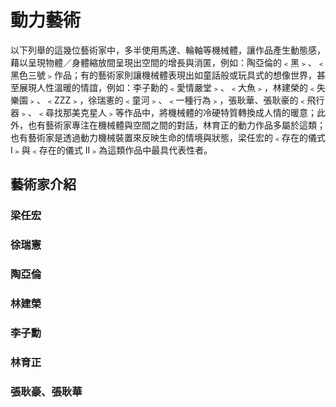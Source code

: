 # 動力藝術

以下列舉的這幾位藝術家中，多半使用馬達、輪軸等機械體，讓作品產生動態感，藉以呈現物體／身體縮放間呈現出空間的增長與消匿，例如：陶亞倫的﹤黑﹥、﹤黑色三號﹥作品；有的藝術家則讓機械體表現出如童話般或玩具式的想像世界，甚至展現人性溫暖的情誼，例如：李子勳的﹤愛情嚴堂﹥、﹤大魚﹥，林建榮的﹤失樂園﹥、﹤ZZZ﹥，徐瑞憲的﹤童河﹥、﹤一種行為﹥，張耿華、張耿豪的﹤飛行器﹥、﹤尋找那美克星人﹥等作品中，將機械體的冷硬特質轉換成人情的暖意；此外，也有藝術家專注在機械體與空間之間的對話，林育正的動力作品多屬於這類；也有藝術家是透過動力機械裝置來反映生命的情境與狀態，梁任宏的﹤存在的儀式 I﹥與﹤存在的儀式 II﹥為這類作品中最具代表性者。　

## 藝術家介紹

### 梁任宏

### 徐瑞憲

### 陶亞倫

### 林建榮

### 李子勳

### 林育正

### 張耿豪、張耿華